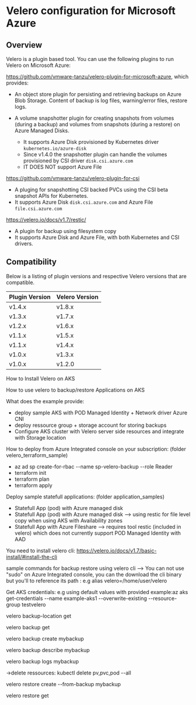 
# Velero configuration for Microsoft Azure

## Overview

Velero is a plugin based tool. You can use the following plugins to run Velero on Microsoft Azure:

https://github.com/vmware-tanzu/velero-plugin-for-microsoft-azure, which provides:
- An object store plugin for persisting and retrieving backups on Azure Blob Storage. Content of backup is log files, warning/error files, restore logs.

- A volume snapshotter plugin for creating snapshots from volumes (during a backup) and volumes from snapshots (during a restore) on Azure Managed Disks.
  - It supports Azure Disk provisioned by Kubernetes driver `kubernetes.io/azure-disk`
  - Since v1.4.0 the snapshotter plugin can handle the volumes provisioned by CSI driver `disk.csi.azure.com`
  - IT DOES NOT support Azure File

https://github.com/vmware-tanzu/velero-plugin-for-csi
- A pluging for snapshotting CSI backed PVCs using the CSI beta snapshot APIs for Kubernetes.
- It supports Azure Disk `disk.csi.azure.com` and Azure File `file.csi.azure.com`

https://velero.io/docs/v1.7/restic/
- A plugin for backup using filesystem copy
- It supports Azure Disk and Azure File, with both Kubernetes and CSI drivers.

## Compatibility

Below is a listing of plugin versions and respective Velero versions that are compatible.

| Plugin Version  | Velero Version |
|-----------------|----------------|
| v1.4.x          | v1.8.x         |
| v1.3.x          | v1.7.x         |
| v1.2.x          | v1.6.x         |
| v1.1.x          | v1.5.x         |
| v1.1.x          | v1.4.x         |
| v1.0.x          | v1.3.x         |
| v1.0.x          | v1.2.0         |















How to Install Velero on AKS


How to use velero to backup/restore Applications on AKS


What does the example provide:
* deploy sample AKS with POD Managed Identity + Network driver Azure CNI
* deploy ressource group + storage account for storing backups
* Configure AKS cluster with Velero server side resources and integrate with Storage location


How to deploy from Azure Integrated console on your subscription: (folder velero_terraform_sample)
* az ad sp create-for-rbac --name sp-velero-backup --role Reader
* terraform init 
* terraform plan
* terraform apply



Deploy sample statefull applications: (folder application_samples)
* Statefull App (pod) with Azure managed disk
* Statefull App (pod) with Azure managed disk --> using restic for file level copy when using AKS with Availability zones
* Statefull App with Azure Fileshare --> requires tool restic (included in velero) which does not currently support POD Managed Identity with AAD


You need to install velero cli: https://velero.io/docs/v1.7/basic-install/#install-the-cli

sample commands for backup restore using velero cli --> You can not use "sudo" on Azure Integrated console, you can the download the cli binary but you'll to reference its path : e.g alias velero=/home/user/velero


Get AKS credentials: 
e.g using default values with provided example:az aks get-credentials --name example-aks1 --overwrite-existing --resource-group testvelero


velero backup-location get

velero backup get

velero backup create mybackup

velero backup describe mybackup

velero backup logs  mybackup

->delete ressources: kubectl delete pv,pvc,pod --all

velero restore create --from-backup mybackup

velero restore get


